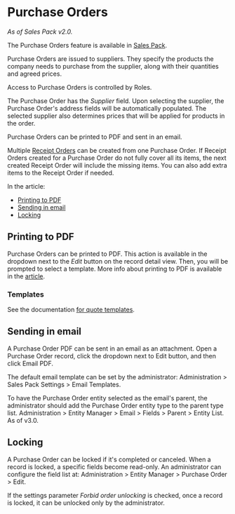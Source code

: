 # Purchase Orders

*As of Sales Pack v2.0.*

The Purchase Orders feature is available in [Sales Pack](https://www.espocrm.com/extensions/sales-pack/).

Purchase Orders are issued to suppliers. They specify the products the company needs to purchase from the supplier, along with their quantities and agreed prices.

Access to Purchase Orders is controlled by Roles.

The Purchase Order has the *Supplier* field. Upon selecting the supplier, the Purchase Order's address fields will be automatically populated. The selected supplier also determines prices that will be applied for products in the order.

Purchase Orders can be printed to PDF and sent in an email.

Multiple [Receipt Orders](receipt-orders.md) can be created from one Purchase Order. If Receipt Orders created for a Purchase Order do not fully cover all its items, the next created Receipt Order will include the missing items. You can also add extra items to the Receipt Order if needed.

In the article:

* [Printing to PDF](#printing-to-pdf)
* [Sending in email](#sending-in-email)
* [Locking](#locking)

## Printing to PDF

Purchase Orders can be printed to PDF. This action is available in the dropdown next to the *Edit* button on the record detail view. Then, you will be prompted to select a template. More info about printing to PDF is available in the [article](../../user-guide/printing-to-pdf.md).

### Templates

See the documentation [for quote templates](../../user-guide/quotes.md#templates).

## Sending in email

A Purchase Order PDF can be sent in an email as an attachment. Open a Purchase Order record, click the dropdown next to Edit button, and then click Email PDF.

The default email template can be set by the administrator: Administration > Sales Pack Settings > Email Templates.

To have the Purchase Order entity selected as the email's parent, the administrator should add the Purchase Order entity type to the parent type list. Administration > Entity Manager > Email > Fields > Parent > Entity List. As of v3.0.

## Locking

A Purchase Order can be locked if it's completed or canceled. When a record is locked, a specific fields become read-only. An administrator can configure the field list at: Administration > Entity Manager > Purchase Order > Edit.

If the settings parameter *Forbid order unlocking* is checked, once a record is locked, it can be unlocked only by the administrator.

